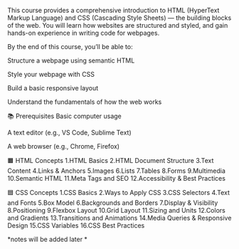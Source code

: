 This course provides a comprehensive introduction to HTML (HyperText Markup Language) and CSS (Cascading Style Sheets) — the building blocks of the web. You will learn how websites are structured and styled, and gain hands-on experience in writing code for webpages.

By the end of this course, you’ll be able to:

Structure a webpage using semantic HTML

Style your webpage with CSS

Build a basic responsive layout

Understand the fundamentals of how the web works

📚 Prerequisites
Basic computer usage

A text editor (e.g., VS Code, Sublime Text)

A web browser (e.g., Chrome, Firefox)



🟧 HTML Concepts
1.HTML Basics
2.HTML Document Structure
3.Text Content
4.Links & Anchors
5.Images
6.Lists
7.Tables
8.Forms
9.Multimedia
10.Semantic HTML
11.Meta Tags and SEO
12.Accessibility & Best Practices

🟦 CSS Concepts
1.CSS Basics
2.Ways to Apply CSS
3.CSS Selectors
4.Text and Fonts
5.Box Model
6.Backgrounds and Borders
7.Display & Visibility
8.Positioning
9.Flexbox Layout
10.Grid Layout
11.Sizing and Units
12.Colors and Gradients
13.Transitions and Animations
14.Media Queries & Responsive Design
15.CSS Variables
16.CSS Best Practices

*notes will be added later *
